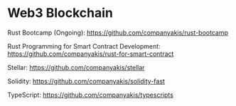 # Web3 Blockchain

Rust Bootcamp (Ongoing):
https://github.com/companyakis/rust-bootcamp

Rust Programming for Smart Contract Development:
https://github.com/companyakis/rust-for-smart-contract

Stellar:
https://github.com/companyakis/stellar

Solidity:
https://github.com/companyakis/solidity-fast

TypeScript:
https://github.com/companyakis/typescripts



